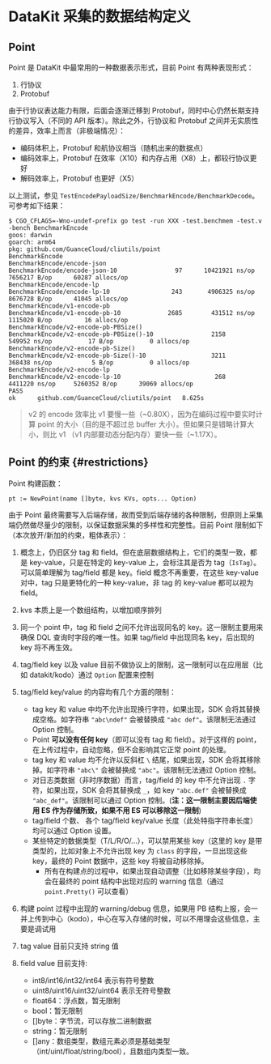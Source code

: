 # DataKit 采集的数据结构定义

## Point

Point 是 DataKit 中最常用的一种数据表示形式，目前 Point 有两种表现形式：

1. 行协议
1. Protobuf

由于行协议表达能力有限，后面会逐渐迁移到 Protobuf，同时中心仍然长期支持行协议写入（不同的 API 版本）。除此之外，行协议和 Protobuf 之间并无实质性的差异，效率上而言（非极端情况）：

- 编码体积上，Protobuf 和航协议相当（随机出来的数据点）
- 编码效率上，Protobuf 在效率（X10）和内存占用（X8）上，都较行协议更好
- 解码效率上，Protobuf 也更好（X5）

以上测试，参见 `TestEncodePayloadSize/BenchmarkEncode/BenchmarkDecode`。 可参考如下结果：

``` shell
$ CGO_CFLAGS=-Wno-undef-prefix go test -run XXX -test.benchmem -test.v -bench BenchmarkEncode
goos: darwin
goarch: arm64
pkg: github.com/GuanceCloud/cliutils/point
BenchmarkEncode
BenchmarkEncode/encode-json
BenchmarkEncode/encode-json-10         	      97	  10421921 ns/op	 7656217 B/op	   60287 allocs/op
BenchmarkEncode/encode-lp
BenchmarkEncode/encode-lp-10           	     243	   4906325 ns/op	 8676728 B/op	   41045 allocs/op
BenchmarkEncode/v1-encode-pb
BenchmarkEncode/v1-encode-pb-10        	    2685	    431512 ns/op	 1115020 B/op	      16 allocs/op
BenchmarkEncode/v2-encode-pb-PBSize()
BenchmarkEncode/v2-encode-pb-PBSize()-10         	    2158	    549952 ns/op	      17 B/op	       0 allocs/op
BenchmarkEncode/v2-encode-pb-Size()
BenchmarkEncode/v2-encode-pb-Size()-10           	    3211	    368438 ns/op	       5 B/op	       0 allocs/op
BenchmarkEncode/v2-encode-lp
BenchmarkEncode/v2-encode-lp-10                  	     268	   4411220 ns/op	 5260352 B/op	   39069 allocs/op
PASS
ok  	github.com/GuanceCloud/cliutils/point	8.625s
```

> v2 的 encode 效率比 v1 要慢一些（~0.80X），因为在编码过程中要实时计算 point 的大小（目的是不超过总 buffer 大小）。但如果只是错略计算大小，则比 v1 （v1 内部要动态分配内存）要快一些（~1.17X）。

## Point 的约束 {#restrictions}

Point 构建函数：

```golang
pt := NewPoint(name []byte, kvs KVs, opts... Option)
```

由于 Point 最终需要写入后端存储，故而受到后端存储的各种限制，但原则上采集端仍然做尽量少的限制，以保证数据采集的多样性和完整性。目前 Point 限制如下（本次放开/新加的约束，粗体表示）：

1. 概念上，仍旧区分 tag 和 field。但在底层数据结构上，它们的类型一致，都是 key-value，只是在特定的 key-value 上，会标注其是否为 tag（`IsTag`）。可以简单理解为 tag/field 都是 key。field 概念不再重要，在这些 key-value 对中，tag 只是更特化的一种 key-value，非 tag 的 key-value 都可以视为 field。

1. kvs 本质上是一个数组结构，以增加顺序排列

1. 同一个 point 中，tag 和 field 之间不允许出现同名的 key。这一限制主要用来确保 DQL 查询时字段的唯一性。如果 tag/field 中出现同名 key，后出现的 key 将不再生效。

1. tag/field key 以及 value 目前不做协议上的限制，这一限制可以在应用层（比如 datakit/kodo）通过 `Option` 配置来控制

1. tag/field key/value 的内容均有几个方面的限制：

    - tag key 和 value 中均不允许出现换行字符，如果出现，SDK 会将其替换成空格。如字符串 `"abc\ndef"` 会被替换成 `"abc def"`。该限制无法通过 Option 控制。
    - Point **可以没有任何 key**（即可以没有 tag 和 field）。对于这样的 point，在上传过程中，自动忽略，但不会影响其它正常 point 的处理。
    - tag key 和 value 均不允许以反斜杠 `\` 结尾，如果出现，SDK 会将其移除掉。如字符串 `"abc\"` 会被替换成 `"abc"`。该限制无法通过 Option 控制。
    - 对日志类数据（非时序数据）而言，tag/field 的 key 中不允许出现 `.` 字符，如果出现，SDK 会将其替换成 `_`，如 key `"abc.def"` 会被替换成 `"abc_def"`。该限制可以通过 Option 控制。(**注：这一限制主要因后端使用 ES 作为存储所致，如果不用 ES 可以移除这一限制**)
    - tag/field 个数、 各个 tag/field key/value 长度（此处特指字符串长度）均可以通过 Option 设置。
    - 某些特定的数据类型（T/L/R/O/...），可以禁用某些 key（这里的 key 是带类型的，比如对象上不允许出现 key 为 `class` 的字段，一旦出现这些 key，最终的 Point 数据中，这些 key 将被自动移除掉。
		- 所有在构建点的过程中，如果出现自动调整（比如移除某些字段），均会在最终的 point 结构中出现对应的 warning 信息（通过 `point.Pretty()` 可以查看）

1. 构建 point 过程中出现的 warning/debug 信息，如果用 PB 结构上报，会一并上传到中心（kodo），中心在写入存储的时候，可以不用理会这些信息，主要是调试用

1. tag value 目前只支持 string 值

1. field value 目前支持:

    - int8/int16/int32/int64 表示有符号整数
    - uint8/uint16/uint32/uint64 表示无符号整数
    - float64：浮点数，暂无限制
    - bool：暂无限制
    - []byte：字节流，可以存放二进制数据
    - string：暂无限制
    - []any：数组类型，数组元素必须是基础类型（int/uint/float/string/bool），且数组内类型一致。
